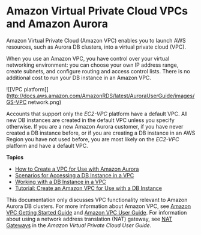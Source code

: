 # Amazon Virtual Private Cloud VPCs and Amazon Aurora<a name="USER_VPC"></a>

Amazon Virtual Private Cloud \(Amazon VPC\) enables you to launch AWS resources, such as Aurora DB clusters, into a virtual private cloud \(VPC\)\. 

When you use an Amazon VPC, you have control over your virtual networking environment: you can choose your own IP address range, create subnets, and configure routing and access control lists\. There is no additional cost to run your DB instance in an Amazon VPC\. 

![\[VPC platform\]](http://docs.aws.amazon.com/AmazonRDS/latest/AuroraUserGuide/images/GS-VPC network.png)

Accounts that support only the *EC2\-VPC* platform have a default VPC\. All new DB instances are created in the default VPC unless you specify otherwise\. If you are a new Amazon Aurora customer, if you have never created a DB instance before, or if you are creating a DB instance in an AWS Region you have not used before, you are most likely on the *EC2\-VPC* platform and have a default VPC\. 

**Topics**
+ [How to Create a VPC for Use with Amazon Aurora](Aurora.CreateVPC.md)
+ [Scenarios for Accessing a DB Instance in a VPC](USER_VPC.Scenarios.md)
+ [Working with a DB Instance in a VPC](USER_VPC.WorkingWithRDSInstanceinaVPC.md)
+ [Tutorial: Create an Amazon VPC for Use with a DB Instance](CHAP_Tutorials.WebServerDB.CreateVPC.md)

This documentation only discusses VPC functionality relevant to Amazon Aurora DB clusters\. For more information about Amazon VPC, see [Amazon VPC Getting Started Guide](https://docs.aws.amazon.com/AmazonVPC/latest/GettingStartedGuide/) and [Amazon VPC User Guide](https://docs.aws.amazon.com/vpc/latest/userguide/)\. For information about using a network address translation \(NAT\) gateway, see [NAT Gateways](https://docs.aws.amazon.com/vpc/latest/userguide/vpc-nat-gateway.html) in the *Amazon Virtual Private Cloud User Guide*\. 